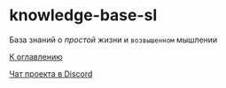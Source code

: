 # knowledge-base-sl

База знаний о *простой* жизни и `возвышенном` мышлении

[К оглавлению](./HOME.md#оглавление)

[Чат проекта в Discord](https://discord.gg/mUVEEq)